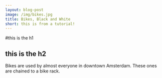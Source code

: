```yaml
---
layout: blog-post
image: /img/bikes.jpg
title: Bikes, Black and White
short: this is from a tutorial!
---
```


#this is the h1

## this is the h2

Bikes are used by almost everyone in downtown Amsterdam. These ones are chained to a bike rack.